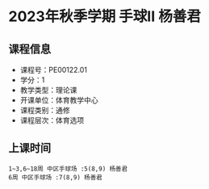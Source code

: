 # 2023年秋季学期 手球II 杨善君






## 课程信息

- 课程号：PE00122.01
- 学分：1
- 教学类型：理论课
- 开课单位：体育教学中心
- 课程类别：通修
- 课程层次：体育选项

## 上课时间

```
1~3,6~18周 中区手球场 :5(8,9) 杨善君
6周 中区手球场 :7(8,9) 杨善君
```

